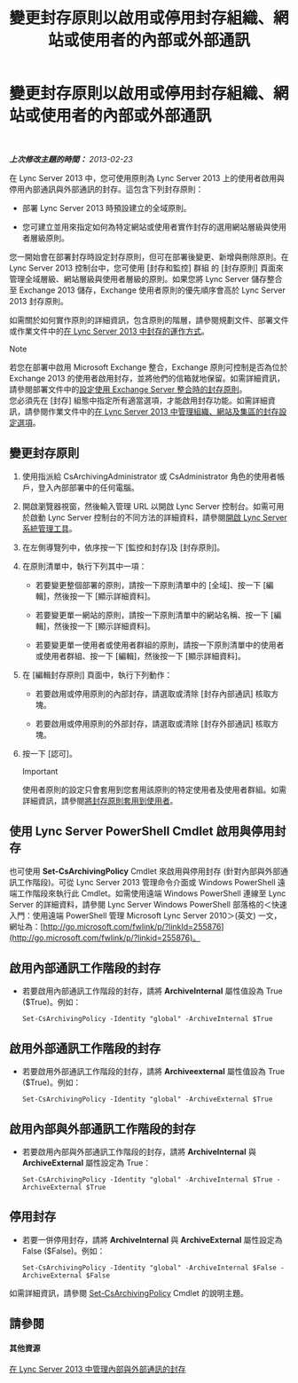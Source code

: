 ﻿---
title: 變更封存原則以啟用或停用封存組織、網站或使用者的內部或外部通訊
TOCTitle: 變更封存原則以啟用或停用封存組織、網站或使用者的內部或外部通訊
ms:assetid: b85dc3fb-8ebd-4e3c-ac90-fc79270ac867
ms:mtpsurl: https://technet.microsoft.com/zh-tw/library/Gg182576(v=OCS.15)
ms:contentKeyID: 49292112
ms.date: 08/10/2015
mtps_version: v=OCS.15
ms.translationtype: HT
---

# 變更封存原則以啟用或停用封存組織、網站或使用者的內部或外部通訊

 

_**上次修改主題的時間：** 2013-02-23_

在 Lync Server 2013 中，您可使用原則為 Lync Server 2013 上的使用者啟用與停用內部通訊與外部通訊的封存。這包含下列封存原則：

  - 部署 Lync Server 2013 時預設建立的全域原則。

  - 您可建立並用來指定如何為特定網站或使用者實作封存的選用網站層級與使用者層級原則。

您一開始會在部署封存時設定封存原則，但可在部署後變更、新增與刪除原則。在 Lync Server 2013 控制台中，您可使用 \[封存和監控\] 群組 的 \[封存原則\] 頁面來管理全域層級、網站層級與使用者層級的原則。如果您將 Lync Server 儲存整合至 Exchange 2013 儲存，Exchange 使用者原則的優先順序會高於 Lync Server 2013 封存原則。

如需關於如何實作原則的詳細資訊，包含原則的階層，請參閱規劃文件、部署文件或作業文件中的[在 Lync Server 2013 中封存的運作方式](lync-server-2013-how-archiving-works.md)。

> [!NOTE]
> 若您在部署中啟用 Microsoft Exchange 整合，Exchange 原則可控制是否為位於 Exchange 2013 的使用者啟用封存，並將他們的信箱就地保留。如需詳細資訊，請參閱部署文件中的<a href="lync-server-2013-setting-up-policies-for-archiving-when-using-exchange-server-integration.md">設定使用 Exchange Server 整合時的封存原則</a>。<br />
> 您必須先在 [封存] 組態中指定所有適當選項，才能啟用封存功能。如需詳細資訊，請參閱作業文件中的<a href="lync-server-2013-managing-archiving-configuration-options-for-your-organization-sites-and-pools.md">在 Lync Server 2013 中管理組織、網站及集區的封存設定選項</a>。


## 變更封存原則

1.  使用指派給 CsArchivingAdministrator 或 CsAdministrator 角色的使用者帳戶，登入內部部署中的任何電腦。

2.  開啟瀏覽器視窗，然後輸入管理 URL 以開啟 Lync Server 控制台。如需可用於啟動 Lync Server 控制台的不同方法的詳細資料，請參閱[開啟 Lync Server 系統管理工具](lync-server-2013-open-lync-server-administrative-tools.md)。

3.  在左側導覽列中，依序按一下 \[監控和封存\]及 \[封存原則\]。

4.  在原則清單中，執行下列其中一項：
    
      - 若要變更整個部署的原則，請按一下原則清單中的 \[全域\]、按一下 \[編輯\]，然後按一下 \[顯示詳細資料\]。
    
      - 若要變更單一網站的原則，請按一下原則清單中的網站名稱、按一下 \[編輯\]，然後按一下 \[顯示詳細資料\]。
    
      - 若要變更單一使用者或使用者群組的原則，請按一下原則清單中的使用者或使用者群組、按一下 \[編輯\]，然後按一下 \[顯示詳細資料\]。

5.  在 \[編輯封存原則\] 頁面中，執行下列動作：
    
      - 若要啟用或停用原則的內部封存，請選取或清除 \[封存內部通訊\] 核取方塊。
    
      - 若要啟用或停用原則的外部封存，請選取或清除 \[封存外部通訊\] 核取方塊。

6.  按一下 \[認可\]。
    
    > [!IMPORTANT]  
    > 使用者原則的設定只會套用到您套用該原則的特定使用者及使用者群組。如需詳細資訊，請參閱<a href="lync-server-2013-applying-an-archiving-policy-to-users.md">將封存原則套用到使用者</a>。
    


## 使用 Lync Server PowerShell Cmdlet 啟用與停用封存

也可使用 **Set-CsArchivingPolicy** Cmdlet 來啟用與停用封存 (針對內部與外部通訊工作階段)。可從 Lync Server 2013 管理命令介面或 Windows PowerShell 遠端工作階段來執行此 Cmdlet。如需使用遠端 Windows PowerShell 連線至 Lync Server 的詳細資料，請參閱 Lync Server Windows PowerShell 部落格的＜快速入門：使用遠端 PowerShell 管理 Microsoft Lync Server 2010＞(英文) 一文，網址為：[http://go.microsoft.com/fwlink/p/?linkId=255876](http://go.microsoft.com/fwlink/p/?linkid=255876)。

## 啟用內部通訊工作階段的封存

  - 若要啟用內部通訊工作階段的封存，請將 **ArchiveInternal** 屬性值設為 True ($True)。例如：
    
        Set-CsArchivingPolicy -Identity "global" -ArchiveInternal $True

## 啟用外部通訊工作階段的封存

  - 若要啟用外部通訊工作階段的封存，請將 **Archiveexternal** 屬性值設為 True ($True)。例如：
    
        Set-CsArchivingPolicy -Identity "global" -ArchiveExternal $True

## 啟用內部與外部通訊工作階段的封存

  - 若要啟用內部與外部通訊工作階段的封存，請將 **ArchiveInternal** 與 **ArchiveExternal** 屬性設定為 True：
    
        Set-CsArchivingPolicy -Identity "global" -ArchiveInternal $True -ArchiveExternal $True

## 停用封存

  - 若要一併停用封存，請將 **ArchiveInternal** 與 **ArchiveExternal** 屬性設定為 False ($False)。例如：
    
        Set-CsArchivingPolicy -Identity "global" -ArchiveInternal $False -ArchiveExternal $False

如需詳細資訊，請參閱 [Set-CsArchivingPolicy](https://docs.microsoft.com/en-us/powershell/module/skype/Set-CsArchivingPolicy) Cmdlet 的說明主題。

## 請參閱

#### 其他資源

[在 Lync Server 2013 中管理內部與外部通訊的封存](lync-server-2013-managing-the-archiving-of-internal-and-external-communications.md)

